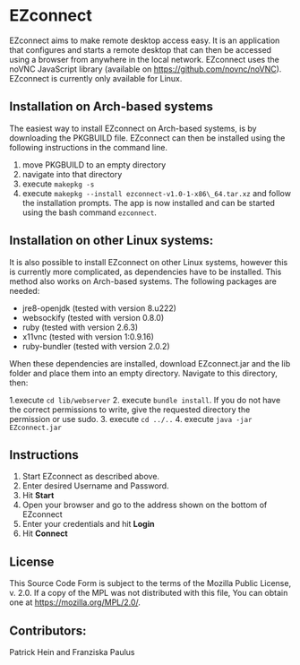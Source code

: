 EZconnect
===

EZconnect aims to make remote desktop access easy. It is an application that configures and starts a remote desktop that can then be accessed using a browser from anywhere in the local network. EZconnect uses the noVNC JavaScript library (available on https://github.com/novnc/noVNC). EZconnect is currently only available for Linux.

Installation on Arch-based systems
---

The easiest way to install EZconnect on Arch-based systems, is by downloading the PKGBUILD file. EZconnect can then be installed using the following instructions in the command line.
1. move PKGBUILD to an empty directory
2. navigate into that directory
3. execute ```makepkg -s```
4. execute ```makepkg --install ezconnect-v1.0-1-x86\_64.tar.xz``` and follow the installation prompts. The app is now installed and can be started using the bash command ```ezconnect```.

Installation on other Linux systems:
---

It is also possible to install EZconnect on other Linux systems, however this is currently more complicated, as dependencies have to be installed. This method also works on Arch-based systems. The following packages are needed:

- jre8-openjdk (tested with version 8.u222)
- websockify (tested with version 0.8.0)
- ruby (tested with version 2.6.3)
- x11vnc (tested with version 1:0.9.16)
- ruby-bundler (tested with version 2.0.2)

When these dependencies are installed, download EZconnect.jar and the lib folder and place them into an empty directory. Navigate to this directory, then:

1.execute ```cd lib/webserver```
2. execute ```bundle install```. If you do not have the correct permissions to write, give the requested directory the permission or use sudo.
3. execute ```cd ../..```
4. execute ```java -jar EZconnect.jar```

Instructions
---

1. Start EZconnect as described above.
1. Enter desired Username and Password.
1. Hit **Start**
3. Open your browser and go to the address shown on the bottom of EZconnect
1. Enter your credentials and hit **Login**
1. Hit **Connect**

License
---

This Source Code Form is subject to the terms of the Mozilla Public License, v. 2.0. If a copy of the MPL was not distributed with this file, You can obtain one at https://mozilla.org/MPL/2.0/.

Contributors:
---

Patrick Hein and Franziska Paulus
